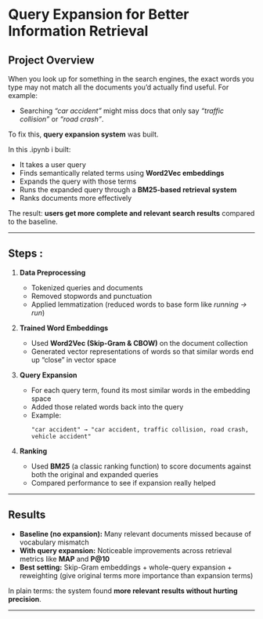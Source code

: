 # Query Expansion for Better Information Retrieval  

##  Project Overview  
When you look up for something in the search engines, the exact words you type may not match all the documents you’d actually find useful. For example:  
- Searching *“car accident”* might miss docs that only say *“traffic collision”* or *“road crash”*.  

To fix this, **query expansion system** was built.

In this .ipynb i built:
- It takes a user query  
- Finds semantically related terms using **Word2Vec embeddings**  
- Expands the query with those terms  
- Runs the expanded query through a **BM25-based retrieval system**  
- Ranks documents more effectively  

The result: **users get more complete and relevant search results** compared to the baseline.  

---

##  Steps :   

1. **Data Preprocessing**  
   - Tokenized queries and documents  
   - Removed stopwords and punctuation  
   - Applied lemmatization (reduced words to base form like *running → run*)  

2. **Trained Word Embeddings**  
   - Used **Word2Vec (Skip-Gram & CBOW)** on the document collection  
   - Generated vector representations of words so that similar words end up “close” in vector space  

3. **Query Expansion**  
   - For each query term, found its most similar words in the embedding space  
   - Added those related words back into the query  
   - Example:  
     ```
     "car accident" → "car accident, traffic collision, road crash, vehicle accident"
     ```

4. **Ranking**  
   - Used **BM25** (a classic ranking function) to score documents against both the original and expanded queries  
   - Compared performance to see if expansion really helped  

---

##  Results  
- **Baseline (no expansion):** Many relevant documents missed because of vocabulary mismatch  
- **With query expansion:** Noticeable improvements across retrieval metrics like **MAP** and **P@10**  
- **Best setting:** Skip-Gram embeddings + whole-query expansion + reweighting (give original terms more importance than expansion terms)  

 In plain terms: the system found **more relevant results without hurting precision**.  

---
